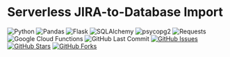 # Serverless JIRA-to-Database Import

![Python](https://img.shields.io/badge/Python-3.7.2-blue.svg?logo=python&longCache=true&logoColor=white&colorB=23a8e2&style=flat-square&colorA=36363e)
![Pandas](https://img.shields.io/badge/Pandas-0.23.0-blue.svg?logo=python&longCache=true&logoColor=white&colorB=23a8e2&style=flat-square&colorA=36363e)
![Flask](https://img.shields.io/badge/Flask-1.0.2-blue.svg?longCache=true&logo=flask&style=flat-square&logoColor=white&colorB=23a8e2&colorA=36363e)
![SQLAlchemy](https://img.shields.io/badge/SQLAlchemy-1.3.1-red.svg?longCache=true&style=flat-square&logo=scala&logoColor=white&colorA=36363e)
![psycopg2](https://img.shields.io/badge/psycopg2-2.7.7-red.svg?longCache=true&logo=delicious&longCache=true&style=flat-square&logoColor=white&colorA=36363e)
![Requests](https://img.shields.io/badge/Requests-2.21.0-red.svg?longCache=true&logo=delicious&longCache=true&style=flat-square&logoColor=white&colorA=36363e)
![Google Cloud Functions](https://img.shields.io/badge/Google--Cloud--Functions-v93-blue.svg?longCache=true&logo=google&longCache=true&style=flat-square&logoColor=white&colorB=23a8e2&colorA=36363e)
![GitHub Last Commit](https://img.shields.io/github/last-commit/google/skia.svg?style=flat-square&colorA=36363e)
[![GitHub Issues](https://img.shields.io/github/issues/toddbirchard/serverless-jira-import.svg?style=flat-square&colorA=36363e)](https://github.com/toddbirchard/serverless-jira-import/issues)
[![GitHub Stars](https://img.shields.io/github/stars/toddbirchardserverless-jira-import.svg?style=flat-square&colorB=e3bb18&colorA=36363e)](https://github.com/toddbirchard/serverless-jira-import/stargazers)
[![GitHub Forks](https://img.shields.io/github/forks/toddbirchard/serverless-jira-import.svg?style=flat-square&colorA=36363e)](https://github.com/toddbirchard/serverless-jira-import/network)